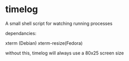 # timelog
A small shell script for watching running processes

dependancies:

xterm (Debian)
xterm-resize(Fedora)

without this, timelog will always use a 80x25 screen size

